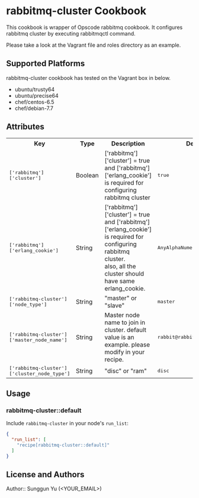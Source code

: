# rabbitmq-cluster Cookbook

This cookbook is wrapper of Opscode rabbitmq cookbook. It configures rabbitmq cluster by executing rabbitmqctl command.

Please take a look at the Vagrant file and roles directory as an example.

## Supported Platforms
rabbitmq-cluster cookbook has tested on the Vagrant box in below.

- ubuntu/trusty64
- ubuntu/precise64
- chef/centos-6.5
- chef/debian-7.7

## Attributes

<table>
  <tr>
    <th>Key</th>
    <th>Type</th>
    <th>Description</th>
    <th>Default</th>
  </tr>
  <tr>
    <td><tt>['rabbitmq']['cluster']</tt></td>
    <td>Boolean</td>
    <td>['rabbitmq']['cluster'] = true and ['rabbitmq']['erlang_cookie'] is required for configuring rabbitmq cluster</td>
    <td><tt>true</tt></td>
  </tr>
  <tr>
    <td><tt>['rabbitmq']['erlang_cookie']</tt></td>
    <td>String</td>
    <td>['rabbitmq']['cluster'] = true and ['rabbitmq']['erlang_cookie'] is required for configuring rabbitmq cluster. <br>also, all the cluster should have same erlang_cookie.</td>
    <td><tt>AnyAlphaNumericStringWillDo</tt></td>
  </tr>
  <tr>
    <td><tt>['rabbitmq-cluster']['node_type']</tt></td>
    <td>String</td>
    <td>"master" or "slave"</td>
    <td><tt>master</tt></td>
  </tr>
  <tr>
    <td><tt>['rabbitmq-cluster']['master_node_name']</tt></td>
    <td>String</td>
    <td>Master node name to join in cluster. default value is an example. please modify in your recipe.</td>
    <td><tt>rabbit@rabbit1</tt></td>
  </tr>
  <tr>
    <td><tt>['rabbitmq-cluster']['cluster_node_type']</tt></td>
    <td>String</td>
    <td>"disc" or "ram"</td>
    <td><tt>disc</tt></td>
  </tr>
</table>

## Usage

### rabbitmq-cluster::default

Include `rabbitmq-cluster` in your node's `run_list`:

```json
{
  "run_list": [
    "recipe[rabbitmq-cluster::default]"
  ]
}
```

## License and Authors

Author:: Sunggun Yu (<YOUR_EMAIL>)
